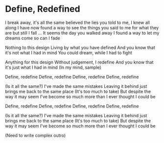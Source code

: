 Define, Redefined
=================

I break away, it's all the same believed the lies you told to me, I knew all along
I have now found a way to see the things you said to me for what they are but still I fall
...
It seems the day you walked away I found a way to let my dreams come so can I fade

Nothing to this design
Living by what you have defined
And you know that it's not what I had in mind
You could dream, while I had to fight

Anything for this design
Without judgement, I redefine
And you know that it's just what I had in mind
(In my mind, sample)

Define, redefine
Define, redefine
Define, redefine
Define, redefine

(Is it all the same?)
I've made the same mistakes
Leaving it behind just brings me back to the same place
(It's too much to take)
But despite the way it may seem
I've become so much more than I ever thought I could be

Define, redefine
Define, redefine
Define, redefine
Define, redefine

(Is it all the same?)
I've made the same mistakes
Leaving it behind just brings me back to the same place
(It's too much to take)
But despite the way it may seem
I've become so much more than I ever thought I could be

(Need to write complex outro)